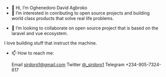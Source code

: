 - 👋 Hi, I’m Oghenedoro David Agbroko
- 👀 I’m interested in conributing to open source projects and building world class products that solve real life problems.
<!-- 🌱 I’m currently learning product management. -->
- 💞️ I’m looking to collaborate on open source project that is based on the laravel and vue ecosystem. 

I love building stuff that instruct the machine. 

- 📫 How to reach me:  
  
  Email sirdoro1@gmail.com
  Twitter <a href="https://twitter.com/_sirdoro1">@_sirdoro1</a>
  Telegram +234-905-7324-617
  

<!---
sirdoro1/sirdoro1 is a ✨ special ✨ repository because its `README.md` (this file) appears on your GitHub profile.
You can click the Preview link to take a look at your changes.
--->
